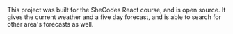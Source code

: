 This project was built for the SheCodes React course, and is open source. It gives the current weather and a five day forecast, and is able to search for other area's forecasts as well.
